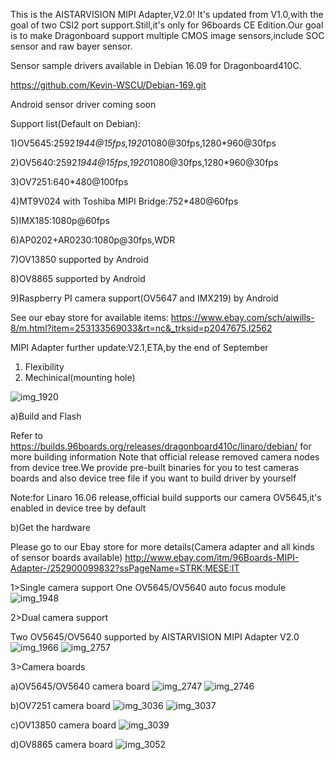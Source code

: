 This is the AISTARVISION MIPI Adapter,V2.0! It's updated from V1.0,with the goal of two CSI2 port support.Still,it's only for 96boards CE Edition.Our goal is to make Dragonboard support multiple CMOS image sensors,include SOC sensor and raw bayer sensor.

Sensor sample drivers available in Debian 16.09 for Dragonboard410C.

https://github.com/Kevin-WSCU/Debian-169.git

Android sensor driver coming soon

Support list(Default on Debian):

1)OV5645:2592*1944@15fps,1920*1080@30fps,1280*960@30fps

2)OV5640:2592*1944@15fps,1920*1080@30fps,1280*960@30fps

3)OV7251:640*480@100fps

4)MT9V024 with Toshiba MIPI Bridge:752*480@60fps

5)IMX185:1080p@60fps

6)AP0202+AR0230:1080p@30fps,WDR

7)OV13850 supported by Android

8)OV8865 supported by Android

9)Raspberry PI camera support(OV5647 and IMX219) by Android

See our ebay store for available items:
https://www.ebay.com/sch/aiwills-8/m.html?item=253133569033&rt=nc&_trksid=p2047675.l2562


MIPI Adapter further update:V2.1,ETA,by the end of September

1) Flexibility
2) Mechinical(mounting hole)
  
  


![img_1920](https://cloud.githubusercontent.com/assets/22780075/25014460/b3ec0d7c-202c-11e7-958e-fe873ddf64c9.JPG)

a)Build and Flash

Refer to https://builds.96boards.org/releases/dragonboard410c/linaro/debian/  for more building information      Note that official release removed camera nodes from device tree.We provide pre-built binaries for you to test cameras boards and also device tree file if you want to build driver by yourself

Note:for Linaro 16.06 release,official build supports our camera OV5645,it's enabled in device tree by default

b)Get the hardware

Please go to our Ebay store for more details(Camera adapter and all kinds of sensor boards available)
http://www.ebay.com/itm/96Boards-MIPI-Adapter-/252900099832?ssPageName=STRK:MESE:IT

1>Single camera support
One OV5645/OV5640 auto focus module
![img_1948](https://cloud.githubusercontent.com/assets/22780075/24592272/728c99a8-17c8-11e7-880a-757cf84d0f45.jpg)

2>Dual camera support

Two OV5645/OV5640 supported by AISTARVISION MIPI Adapter V2.0
![img_1966](https://cloud.githubusercontent.com/assets/22780075/24592212/ca0ae0e6-17c7-11e7-9c82-a632147f91d1.jpg)
![img_2757](https://user-images.githubusercontent.com/22780075/33484871-1995d09e-d659-11e7-8f82-563af56a1372.jpg)

3>Camera boards

a)OV5645/OV5640 camera board
![img_2747](https://user-images.githubusercontent.com/22780075/33484778-9c73a5dc-d658-11e7-9f1c-f6b713015260.jpg)
![img_2746](https://user-images.githubusercontent.com/22780075/33484779-9c8bbb90-d658-11e7-8e22-62d090da26c8.jpg)

b)OV7251 camera board
![img_3036](https://user-images.githubusercontent.com/22780075/33484593-d48f9d6e-d657-11e7-8bc2-e95f7a55fa2a.jpg)
![img_3037](https://user-images.githubusercontent.com/22780075/33484594-d4a70c06-d657-11e7-93d9-1b4a8538450b.jpg)

c)OV13850 camera board
![img_3039](https://user-images.githubusercontent.com/22780075/33484595-d4bf315a-d657-11e7-8fdb-7c5f24f72d27.jpg)

d)OV8865 camera board
![img_3052](https://user-images.githubusercontent.com/22780075/33484596-d4d4db5e-d657-11e7-8e8b-168b933aff2a.jpg)

